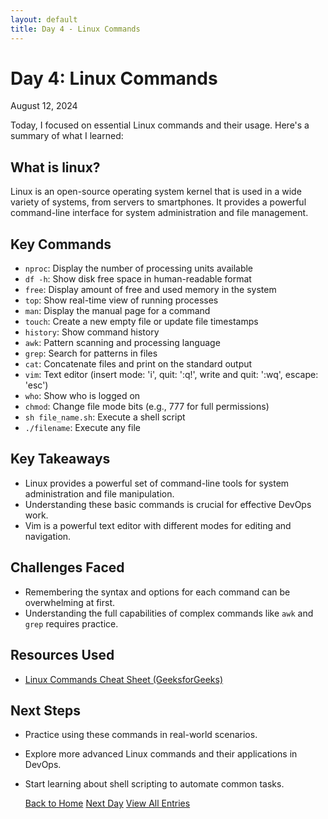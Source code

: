 ```yaml
---
layout: default
title: Day 4 - Linux Commands 
---
```


# Day 4: Linux Commands 

<div class="date">August 12, 2024</div>

Today, I focused on essential Linux commands and their usage. Here's a summary of what I learned:

## What is linux?

Linux is an open-source operating system kernel that is used in a wide variety of systems, from servers to smartphones. It provides a powerful command-line interface for system administration and file management.


## Key Commands

- `nproc`: Display the number of processing units available
- `df -h`: Show disk free space in human-readable format
- `free`: Display amount of free and used memory in the system
- `top`: Show real-time view of running processes
- `man`: Display the manual page for a command
- `touch`: Create a new empty file or update file timestamps
- `history`: Show command history
- `awk`: Pattern scanning and processing language
- `grep`: Search for patterns in files
- `cat`: Concatenate files and print on the standard output
- `vim`: Text editor (insert mode: 'i', quit: ':q!', write and quit: ':wq', escape: 'esc')
- `who`: Show who is logged on
- `chmod`: Change file mode bits (e.g., 777 for full permissions)
- `sh file_name.sh`: Execute a shell script
- `./filename`: Execute any file

## Key Takeaways

- Linux provides a powerful set of command-line tools for system administration and file manipulation.
- Understanding these basic commands is crucial for effective DevOps work.
- Vim is a powerful text editor with different modes for editing and navigation.

## Challenges Faced

- Remembering the syntax and options for each command can be overwhelming at first.
- Understanding the full capabilities of complex commands like `awk` and `grep` requires practice.

## Resources Used

- [Linux Commands Cheat Sheet (GeeksforGeeks)](https://www.geeksforgeeks.org/linux-commands-cheat-sheet/)

## Next Steps

- Practice using these commands in real-world scenarios.
- Explore more advanced Linux commands and their applications in DevOps.
- Start learning about shell scripting to automate common tasks.


  <a href="../index.html" >Back to Home</a>
  <a href="./day-4.html" >Next Day</a>
  <a href="../allfiles.html">View All Entries</a>